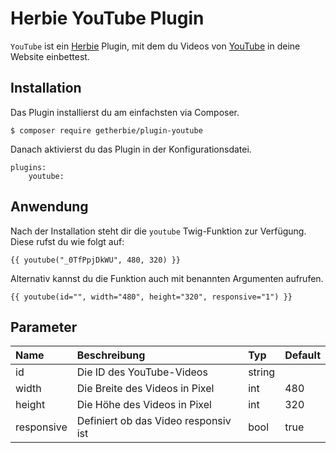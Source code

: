 Herbie YouTube Plugin
=====================

`YouTube` ist ein [Herbie](http://github.com/getherbie/herbie) Plugin, mit dem du Videos von 
[YouTube](http://www.youtube.com) in deine Website einbettest.


Installation
-------------

Das Plugin installierst du am einfachsten via Composer.

	$ composer require getherbie/plugin-youtube

Danach aktivierst du das Plugin in der Konfigurationsdatei.

    plugins:
        youtube:


Anwendung
---------

Nach der Installation steht dir die `youtube` Twig-Funktion zur Verfügung. Diese rufst du wie folgt auf:

    {{ youtube("_0TfPpjDkWU", 480, 320) }}

Alternativ kannst du die Funktion auch mit benannten Argumenten aufrufen.

    {{ youtube(id="", width="480", height="320", responsive="1") }}


Parameter
---------

Name        | Beschreibung                          | Typ       | Default
:---------- | :------------------------------------ | :-------- | :------
id          | Die ID des YouTube-Videos             | string    |  
width       | Die Breite des Videos in Pixel        | int       | 480
height      | Die Höhe des Videos in Pixel          | int       | 320
responsive  | Definiert ob das Video responsiv ist  | bool      | true

